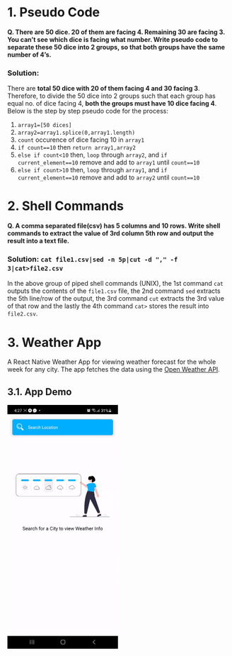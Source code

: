 # 1. Pseudo Code
**Q. There are 50 dice. 20 of them are facing 4. Remaining 30 are facing 3. You can’t see which dice is facing what number. Write pseudo code to separate these 50 dice into 2 groups, so that both groups have the same number of 4’s.**
### Solution:
There are **total 50 dice with 20 of them facing 4 and 30 facing 3**. Therefore, to divide the 50 dice into 2 groups such that each group has equal no. of dice facing 4, **both the groups must have 10 dice facing 4**. Below is the step by step pseudo code for the process:
1. `array1=[50 dices]`
2. `array2=array1.splice(0,array1.length)`
3. `count` occurence of dice facing 10 in `array1`
4. `if count==10` then `return array1,array2`
5. `else if count<10` then, `loop` through `array2`, and `if current_element==10` remove and add to `array1` until `count==10`
6. `else if count>10` then, `loop` through `array1`, and `if current_element==10` remove and add to `array2` until `count==10`

# 2. Shell Commands
**Q. A comma separated file(csv) has 5 columns and 10 rows. Write shell commands to extract the value of 3rd column 5th row and output the result into a text file.**
### Solution: `cat file1.csv|sed -n 5p|cut -d "," -f 3|cat>file2.csv`
In the above group of piped shell commands (UNIX), the 1st command `cat` outputs the contents of the `file1.csv` file, the 2nd command `sed` extracts the 5th line/row of the output, the 3rd command `cut` extracts the 3rd value of that row and the lastly the 4th command `cat>` stores the result into `file2.csv`.

# 3. Weather App

A React Native Weather App for viewing weather forecast for the whole week for any city. The app fetches the data using the [Open Weather API](https://openweathermap.org/api).

## 3.1. App Demo
<img src="app_demo.gif" width=250 height=550>

